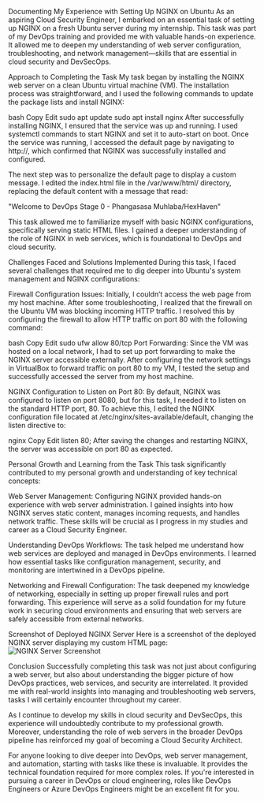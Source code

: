 Documenting My Experience with Setting Up NGINX on Ubuntu
As an aspiring Cloud Security Engineer, I embarked on an essential task of setting up NGINX on a fresh Ubuntu server during my internship. This task was part of my DevOps training and provided me with valuable hands-on experience. It allowed me to deepen my understanding of web server configuration, troubleshooting, and network management—skills that are essential in cloud security and DevSecOps.

Approach to Completing the Task
My task began by installing the NGINX web server on a clean Ubuntu virtual machine (VM). The installation process was straightforward, and I used the following commands to update the package lists and install NGINX:

bash
Copy
Edit
sudo apt update
sudo apt install nginx
After successfully installing NGINX, I ensured that the service was up and running. I used systemctl commands to start NGINX and set it to auto-start on boot. Once the service was running, I accessed the default page by navigating to http://<your-server-ip>, which confirmed that NGINX was successfully installed and configured.

The next step was to personalize the default page to display a custom message. I edited the index.html file in the /var/www/html/ directory, replacing the default content with a message that read:

"Welcome to DevOps Stage 0 - Phangasasa Muhlaba/HexHaven"

This task allowed me to familiarize myself with basic NGINX configurations, specifically serving static HTML files. I gained a deeper understanding of the role of NGINX in web services, which is foundational to DevOps and cloud security.

Challenges Faced and Solutions Implemented
During this task, I faced several challenges that required me to dig deeper into Ubuntu's system management and NGINX configurations:

Firewall Configuration Issues:
Initially, I couldn’t access the web page from my host machine. After some troubleshooting, I realized that the firewall on the Ubuntu VM was blocking incoming HTTP traffic. I resolved this by configuring the firewall to allow HTTP traffic on port 80 with the following command:

bash
Copy
Edit
sudo ufw allow 80/tcp
Port Forwarding:
Since the VM was hosted on a local network, I had to set up port forwarding to make the NGINX server accessible externally. After configuring the network settings in VirtualBox to forward traffic on port 80 to my VM, I tested the setup and successfully accessed the server from my host machine.

NGINX Configuration to Listen on Port 80:
By default, NGINX was configured to listen on port 8080, but for this task, I needed it to listen on the standard HTTP port, 80. To achieve this, I edited the NGINX configuration file located at /etc/nginx/sites-available/default, changing the listen directive to:

nginx
Copy
Edit
listen 80;
After saving the changes and restarting NGINX, the server was accessible on port 80 as expected.

Personal Growth and Learning from the Task
This task significantly contributed to my personal growth and understanding of key technical concepts:

Web Server Management: Configuring NGINX provided hands-on experience with web server administration. I gained insights into how NGINX serves static content, manages incoming requests, and handles network traffic. These skills will be crucial as I progress in my studies and career as a Cloud Security Engineer.

Understanding DevOps Workflows: The task helped me understand how web services are deployed and managed in DevOps environments. I learned how essential tasks like configuration management, security, and monitoring are intertwined in a DevOps pipeline.

Networking and Firewall Configuration: The task deepened my knowledge of networking, especially in setting up proper firewall rules and port forwarding. This experience will serve as a solid foundation for my future work in securing cloud environments and ensuring that web servers are safely accessible from external networks.

Screenshot of Deployed NGINX Server
Here is a screenshot of the deployed NGINX server displaying my custom HTML page:
![NGINX Server Screenshot](https://drive.google.com/uc?export=view&id=1Svt2dWJlkGFKvN0e5iwwjpNpgOJbt8RC)



Conclusion
Successfully completing this task was not just about configuring a web server, but also about understanding the bigger picture of how DevOps practices, web services, and security are interrelated. It provided me with real-world insights into managing and troubleshooting web servers, tasks I will certainly encounter throughout my career.

As I continue to develop my skills in cloud security and DevSecOps, this experience will undoubtedly contribute to my professional growth. Moreover, understanding the role of web servers in the broader DevOps pipeline has reinforced my goal of becoming a Cloud Security Architect.

For anyone looking to dive deeper into DevOps, web server management, and automation, starting with tasks like these is invaluable. It provides the technical foundation required for more complex roles. If you're interested in pursuing a career in DevOps or cloud engineering, roles like DevOps Engineers or Azure DevOps Engineers might be an excellent fit for you.
